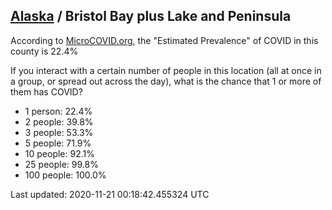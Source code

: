 
## [Alaska](/united-states/alaska) / Bristol Bay plus Lake and Peninsula

According to [MicroCOVID.org](http://microcovid.org),
the "Estimated Prevalence" of COVID in this county is 22.4%

If you interact with a certain number of people in this location
(all at once in a group, or spread out across the day), what is the chance that
1 or more of them has COVID?

- 1 person: 22.4%
- 2 people: 39.8%
- 3 people: 53.3%
- 5 people: 71.9%
- 10 people: 92.1%
- 25 people: 99.8%
- 100 people: 100.0%

Last updated: 2020-11-21 00:18:42.455324 UTC
